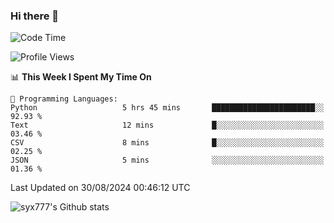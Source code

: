 ### Hi there 👋

<!--
**syx777/syx777** is a ✨ _special_ ✨ repository because its `README.md` (this file) appears on your GitHub profile.

Here are some ideas to get you started:

- 🔭 I’m currently working on ...
- 🌱 I’m currently learning ...
- 👯 I’m looking to collaborate on ...
- 🤔 I’m looking for help with ...
- 💬 Ask me about ...
- 📫 How to reach me: ...
- 😄 Pronouns: ...
- ⚡ Fun fact: ...
-->
<!--START_SECTION:waka-->
![Code Time](http://img.shields.io/badge/Code%20Time-185%20hrs%2042%20mins-blue)

![Profile Views](http://img.shields.io/badge/Profile%20Views-0-blue)

📊 **This Week I Spent My Time On** 

```text
💬 Programming Languages: 
Python                   5 hrs 45 mins       ███████████████████████░░   92.93 % 
Text                     12 mins             █░░░░░░░░░░░░░░░░░░░░░░░░   03.46 % 
CSV                      8 mins              █░░░░░░░░░░░░░░░░░░░░░░░░   02.25 % 
JSON                     5 mins              ░░░░░░░░░░░░░░░░░░░░░░░░░   01.36 % 
```


 Last Updated on 30/08/2024 00:46:12 UTC
<!--END_SECTION:waka-->

![syx777's Github stats](https://github-readme-stats-syx777.vercel.app/api?username=syx777&show_icons=true&count_private=true)
